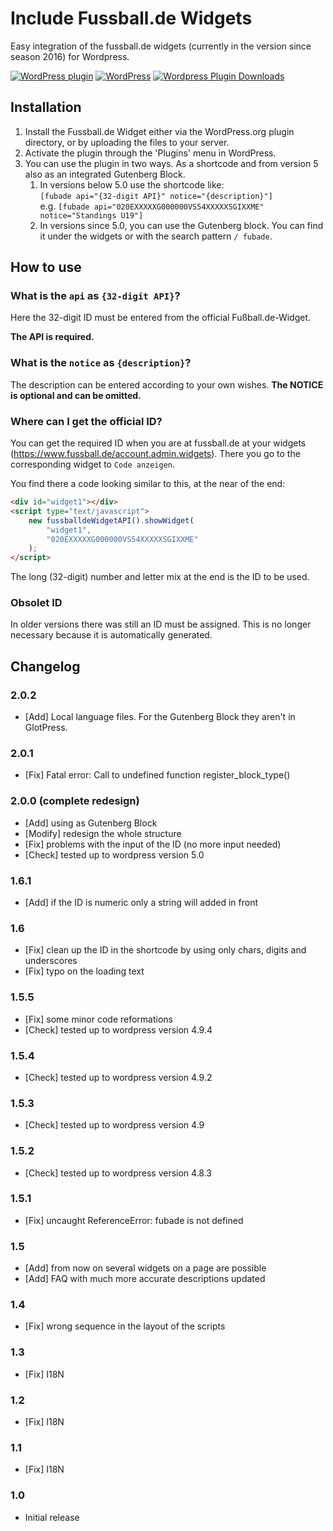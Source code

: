 # Include Fussball.de Widgets

Easy integration of the fussball.de widgets (currently in the version since season 2016) for Wordpress.

[![WordPress plugin](https://img.shields.io/wordpress/plugin/v/include-fussball-de-widgets.svg?style=flat-square)](https://wordpress.org/plugins/include-fussball-de-widgets)
[![WordPress](https://img.shields.io/wordpress/v/include-fussball-de-widgets.svg?style=flat-square)](https://wordpress.org/plugins/include-fussball-de-widgets)
[![Wordpress Plugin Downloads](https://img.shields.io/wordpress/plugin/dt/include-fussball-de-widgets.svg)](https://wordpress.org/plugins/include-fussball-de-widgets)

## Installation

1. Install the Fussball.de Widget either via the WordPress.org plugin directory, or by uploading the files to your server.
1. Activate the plugin through the 'Plugins' menu in WordPress.
1. You can use the plugin in two ways. As a shortcode and from version 5 also as an integrated Gutenberg Block.
   1. In versions below 5.0 use the shortcode like:  
      `[fubade api="{32-digit API}" notice="{description}"]`  
      e.g. `[fubade api="020EXXXXXG000000VS54XXXXXSGIXXME" notice="Standings U19"]`
   1. In versions since 5.0, you can use the Gutenberg block. You can find it under the widgets or with the search pattern `/ fubade`.

## How to use

### What is the `api` as `{32-digit API}`?

Here the 32-digit ID must be entered from the official Fußball.de-Widget.

**The API is required.**

### What is the `notice` as `{description}`?

The description can be entered according to your own wishes.
**The NOTICE is optional and can be omitted.**

### Where can I get the official ID?

You can get the required ID when you are at fussball.de at your widgets (<https://www.fussball.de/account.admin.widgets>). There you go to the corresponding widget to `Code anzeigen`.

You find there a code looking similar to this, at the near of the end:

```html
<div id="widget1"></div>
<script type="text/javascript">
	new fussballdeWidgetAPI().showWidget(
		"widget1",
		"020EXXXXXG000000VS54XXXXXSGIXXME"
	);
</script>
```

The long (32-digit) number and letter mix at the end is the ID to be used.

### Obsolet ID

In older versions there was still an ID must be assigned. This is no longer necessary because it is automatically generated.

## Changelog

### 2.0.2

- [Add] Local language files. For the Gutenberg Block they aren't in GlotPress.

### 2.0.1

- [Fix] Fatal error: Call to undefined function register_block_type()

### 2.0.0 (complete redesign)

- [Add] using as Gutenberg Block
- [Modify] redesign the whole structure
- [Fix] problems with the input of the ID (no more input needed)
- [Check] tested up to wordpress version 5.0

### 1.6.1

- [Add] if the ID is numeric only a string will added in front

### 1.6

- [Fix] clean up the ID in the shortcode by using only chars, digits and underscores
- [Fix] typo on the loading text

### 1.5.5

- [Fix] some minor code reformations
- [Check] tested up to wordpress version 4.9.4

### 1.5.4

- [Check] tested up to wordpress version 4.9.2

### 1.5.3

- [Check] tested up to wordpress version 4.9

### 1.5.2

- [Check] tested up to wordpress version 4.8.3

### 1.5.1

- [Fix] uncaught ReferenceError: fubade is not defined

### 1.5

- [Add] from now on several widgets on a page are possible
- [Add] FAQ with much more accurate descriptions updated

### 1.4

- [Fix] wrong sequence in the layout of the scripts

### 1.3

- [Fix] I18N

### 1.2

- [Fix] I18N

### 1.1

- [Fix] I18N

### 1.0

- Initial release

